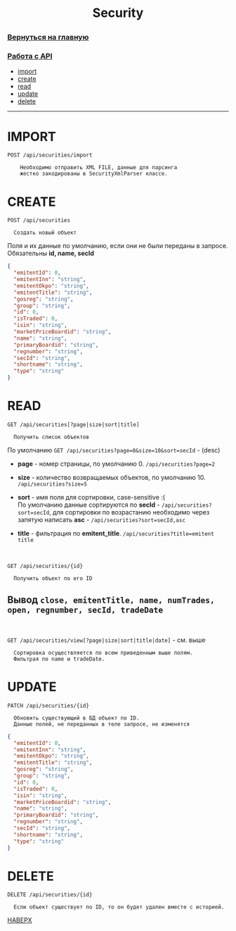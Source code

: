 # <p align="center">Security</p>

### [Вернуться на главную](/README.md)
### [Работа с API](/docs/api.md)

* [import](#IMPORT)  
* [create](#CREATE)  
* [read](#READ)  
* [update](#UPDATE)  
* [delete](#DELETE)
---

# IMPORT
`POST /api/securities/import`

```text
    Необходимо отправить XML FILE, данные для парсинга 
    жестко закодированы в SecurityXmlParser классе.
```

# CREATE

`POST /api/securities`

```text
  Создать новый объект
```

Поля и их данные по умолчанию, если они не были переданы в запросе.
Обязательны **id, name, secId**
```json
{
  "emitentId": 0,
  "emitentInn": "string",
  "emitentOkpo": "string",
  "emitentTitle": "string",
  "gosreg": "string",
  "group": "string",
  "id": 0,
  "isTraded": 0,
  "isin": "string",
  "marketPriceBoardid": "string",
  "name": "string",
  "primaryBoardid": "string",
  "regnumber": "string",
  "secId": "string",
  "shortname": "string",
  "type": "string"
}
```

# READ
`GET /api/securities[?page|size|sort|title]`  
```text
  Получить список объектов
```

По умолчанию `GET /api/securities?page=0&size=10&sort=secId` - (desc) 

* **page** - номер страницы, по умолчанию 0. `/api/securities?page=2`
* **size** - количество возвращаемых объектов, по умолчанию 10. `/api/securities?size=5`
* **sort** - имя поля для сортировки, case-sensitive :(  
По умолчанию данные сортируются по **secId** - `/api/securities?sort=secId`, 
  для сортировки по возрастанию необходимо через запятую написать **asc** - `/api/securities?sort=secId,asc`

* **title** - фильтрация по **emitent_title**. `/api/securities?title=emitent title`

<br>

`GET /api/securities/{id}`
```text
  Получить объект по его ID
```

## Вывод `close, emitentTitle, name, numTrades, open, regnumber, secId, tradeDate`

<br>

`GET /api/securities/view[?page|size|sort|title|date]` - см. выше

```text
  Сортировка осуществляется по всем приведенным выше полям.
  Фильтрая по name и tradeDate.
```


# UPDATE
`PATCH /api/securities/{id}`

```text
  Обновить существующий в БД объект по ID.
  Данные полей, не переданных в теле запросе, не изменятся
```

```json
{
  "emitentId": 0,
  "emitentInn": "string",
  "emitentOkpo": "string",
  "emitentTitle": "string",
  "gosreg": "string",
  "group": "string",
  "id": 0,
  "isTraded": 0,
  "isin": "string",
  "marketPriceBoardid": "string",
  "name": "string",
  "primaryBoardid": "string",
  "regnumber": "string",
  "secId": "string",
  "shortname": "string",
  "type": "string"
}
```

# DELETE
`DELETE /api/securities/{id}`
```text
  Если объект существует по ID, то он будет удален вместе с историей.
```

[НАВЕРХ](#Security)
<br>